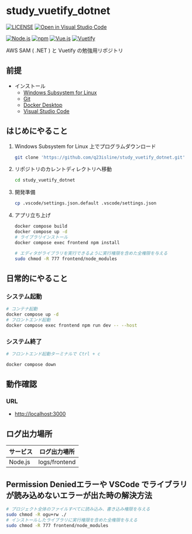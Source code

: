 # study_vuetify_dotnet

[![LICENSE](https://img.shields.io/badge/license-MIT-green.svg)](./LICENSE)
[![Open in Visual Studio Code](https://img.shields.io/static/v1?logo=visualstudiocode&label=&message=Open%20in%20Visual%20Studio%20Code&labelColor=555555&color=007acc&logoColor=007acc)](https://open.vscode.dev/q23isline/study_vuetify_dotnet)

[![Node.js](https://img.shields.io/static/v1?logo=node.js&label=Node.js&message=v24.5.0&labelColor=555555&color=339933&logoColor=339933)](https://nodejs.org)
[![npm](https://img.shields.io/static/v1?logo=npm&label=npm&message=v11.5.0&labelColor=555555&color=CB3837&logoColor=CB3837)](https://www.npmjs.com/)
[![Vue.js](https://img.shields.io/static/v1?logo=vue.js&label=Vue.js&message=v3.5.18&labelColor=555555&color=4FC08D&logoColor=4FC08D)](https://ja.vuejs.org/)
[![Vuetify](https://img.shields.io/static/v1?logo=vuetify&label=Vuetify&message=v3.9.4&labelColor=555555&color=1867C0&logoColor=1867C0)](https://vuetifyjs.com/ja/)

AWS SAM ( .NET ) と Vuetify の勉強用リポジトリ

## 前提

- インストール
  - [Windows Subsystem for Linux](https://learn.microsoft.com/ja-jp/windows/wsl/)
  - [Git](https://git-scm.com/)
  - [Docker Desktop](https://www.docker.com/ja-jp/products/docker-desktop/)
  - [Visual Studio Code](https://code.visualstudio.com/)

## はじめにやること

1. Windows Subsystem for Linux 上でプログラムダウンロード

    ```bash
    git clone 'https://github.com/q23isline/study_vuetify_dotnet.git'
    ```

2. リポジトリのカレントディレクトリへ移動

    ```bash
    cd study_vuetify_dotnet
    ```

3. 開発準備

    ```bash
    cp .vscode/settings.json.default .vscode/settings.json
    ```

4. アプリ立ち上げ

    ```bash
    docker compose build
    docker compose up -d
    # ライブラリインストール
    docker compose exec frontend npm install

    # エディタがライブラリを実行できるように実行権限を含めた全権限を与える
    sudo chmod -R 777 frontend/node_modules
    ```

## 日常的にやること

### システム起動

```bash
# コンテナ起動
docker compose up -d
# フロントエンド起動
docker compose exec frontend npm run dev -- --host
```

### システム終了

```bash
# フロントエンド起動ターミナルで Ctrl + c

docker compose down
```

## 動作確認

### URL

- <http://localhost:3000>

## ログ出力場所

| サービス | ログ出力場所  |
| -------- | ------------- |
| Node.js  | logs/frontend |

## Permission Deniedエラーや VSCode でライブラリが読み込めないエラーが出た時の解決方法

```bash
# プロジェクト全体のファイルすべてに読み込み、書き込み権限を与える
sudo chmod -R ogu+rw ./
# インストールしたライブラリに実行権限を含めた全権限を与える
sudo chmod -R 777 frontend/node_modules
```
